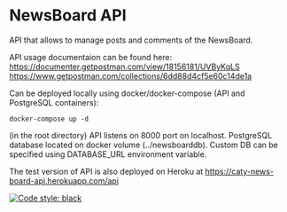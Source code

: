 # NewsBoard API
API that allows to manage posts and comments of the NewsBoard. 

API usage documentaion can be found here: https://documenter.getpostman.com/view/18156181/UVByKqLS
https://www.getpostman.com/collections/6dd88d4cf5e60c14de1a

Can be deployed locally using docker/docker-compose (API and PostgreSQL containers):
```shell
docker-compose up -d
```
(in the root directory)
API listens on 8000 port on localhost. PostgreSQL database located on docker volume (../newsboarddb). Custom DB can be specified using DATABASE_URL environment variable.

The test version of API is also deployed on Heroku at https://caty-news-board-api.herokuapp.com/api


[![Code style: black](https://img.shields.io/badge/code%20style-black-000000.svg)](https://github.com/psf/black)
